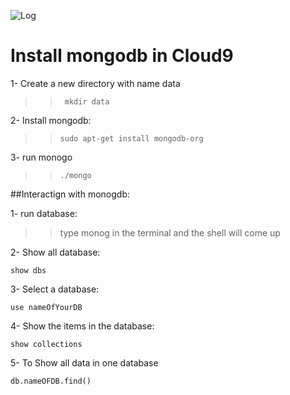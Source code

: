 
![Log](https://s31.postimg.org/sr1qvkkp7/mongo.png)

# Install mongodb in Cloud9

1- Create a new directory with name data 

>>``` mkdir data```

2- Install mongodb:

>> ```sudo apt-get install mongodb-org```


3- run monogo

>> ```./mongo ```



##Interactign with monogdb:


1- run database:

>> type monog in the terminal and the shell will come up 


2- Show all database:

```show dbs ```

3- Select a database:

``` use nameOfYourDB ```

4- Show the items in the database:

``` show collections ```

5- To Show all data in one database

``` db.nameOFDB.find() ```
